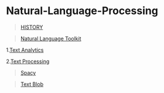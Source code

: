 # Natural-Language-Processing

>[HISTORY](https://github.com/abhishek96negi/Natural-Language-Processing/blob/master/NLP%20HISTORY/NLP%20history.ipynb)

>[Natural Language Toolkit](https://github.com/abhishek96negi/Natural-Language-Processing/tree/master/NLTK)
  
  1.[Text Analytics](https://github.com/abhishek96negi/Natural-Language-Processing/blob/master/NLTK/Text%20Analytics.ipynb)
  
  2.[Text Processing](https://github.com/abhishek96negi/Natural-Language-Processing/blob/master/NLTK/Text%20Processing%20in%20NLP.ipynb)

>[Spacy](https://github.com/abhishek96negi/Natural-Language-Processing/blob/master/Spacy/SpaCy.ipynb)

>[Text Blob](https://github.com/abhishek96negi/Natural-Language-Processing/blob/master/Text%20Blob/Text%20Blob.ipynb)

